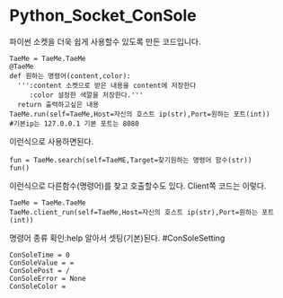 # Python_Socket_ConSole
파이썬 소켓을 더욱 쉽게 사용할수 있도록 만든 코드입니다.
  ```
  TaeMe = TaeMe.TaeMe
  @TaeMe
  def 원하는 명령어(content,color):
    ''':content 소켓으로 받은 내용을 content에 저장한다
       :color 설정한 색깔을 저장한다.'''
    return 출력하고싶은 내용
  TaeMe.run(self=TaeMe,Host=자신의 호스트 ip(str),Port=원하는 포트(int))
  #기본ip는 127.0.0.1 기본 포트는 8080
  ```  
이런식으로 사용하면된다.
  ```
  fun = TaeMe.search(self=TaeME,Target=찾기원하는 명령어 함수(str))
  fun()
  ```
이런식으로 다른함수(명령어)를 찾고 호출할수도 있다.
Client쪽 코드는 이렇다.
  ```
  TaeMe = TaeMe.TaeMe
  TaeMe.client_run(self=TaeMe,Host=자신의 호스트 ip(str),Port=원하는 포트(int))
  ```
명령어 종류 확인:help
알아서 셋팅(기본)된다.
#ConSoleSetting
  ```
  ConSoleTime = 0
  ConSoleValue = =
  ConSolePost = /
  ConSoleError = None
  ConSoleColor =
  ```

